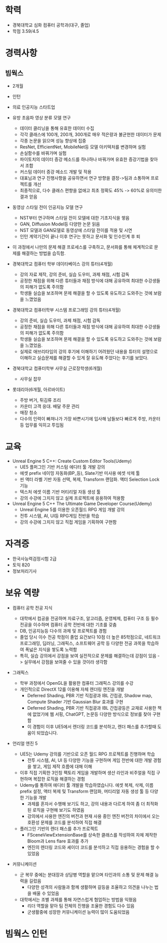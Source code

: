 # 학력
- 경북대학교 심화 컴퓨터 공학과(대구, 졸업)
- 학점 3.59/4.5

# 경력사항
## 빔웍스
- 2개월
- 인턴
- 의료 인공지능 스타트업
- 유방 초음파 영상 분류 모델 연구
	- 데이터 클리닝을 통해 유효한 데이터 수집
	- 각각 클래스에 100개, 200개, 300개로 매우 적은량과 불균현한 데이터가 문제
	- 각종 논문을 읽으며 성능 향상에 집중
	- ResNet, EfficientNet, MobileNet등 모델 아키텍처를 변경하며 실험
	- 손실함수를 바꿔가며 실험
	- 파이토치의 데이터 증강 메소드를 하나하나 바꿔가며 유효한 증강기법을 찾아서 조합
	- 커스텀 데이터 증강 메소드 개발 및 적용
	- 대표님과 연구 진행사항을 공유하면서 연구 방향을 결정->팀과 소통하며 프로젝트를 개선
	- 최종적으로, 다수 클래스 편향을 없애고 최초 정확도 45% -> 60%로 유의미한 결과 얻음
-  동영상 스타일 전이 인공지능 모델 연구
	- NST부터 연구하며 스타일 전이 모델에 대한 기초지식을 쌓음
	- GAN, Diffusion Model등 다양한 논문 읽음
	- NST 모델과 GAN모델로 동영상에 스타일 전이를 적용 및 시연
	- 인턴 계약기간이 끝나 이후 연구는 못하고 문서화 및 인수인계 후 퇴
- 이 과정에서 나만의 문제 해결 프로세스를 구축하고, 문서화를 통해 체계적으로 문제를 해결하는 방법을 습득함.

- 경북대학교 컴퓨터 학부 데이타베이스 강의 튜터(4개월)
	- 강의 자료 제작, 강의 준비, 실습 도우미, 과제 채점, 시험 감독
	- 공정한 채점을 위해 다른 튜터들과 채점 방식에 대해 공유하여 최대한 수강생들의 피해가 없도록 주의함
	- 학생들 실습을 보조하며 문제 해결을 할 수 있도록 유도하고 도와주는 것에 보람을 느꼈었음
- 경북대학교 컴퓨터학부 시스템 프로그래밍 강의 튜터(4개월)
	- 강의 준비, 실습 도우미, 과제 채점, 시험 감독
	- 공정한 채점을 위해 다른 튜터들과 채점 방식에 대해 공유하여 최대한 수강생들의 피해가 없도록 주의함
	- 학생들 실습을 보조하며 문제 해결을 할 수 있도록 유도하고 도와주는 것에 보람을 느꼈었음. 
	- 실제로 애브리타임의 강의 후기에 이해하기 어려웠던 내용을 튜터의 설명으로 이해하고 실습문제를 해결할 수 있게 잘 유도해 주었다는 후기를 보았다.
- 경북대학교 컴퓨터학부 사무실 근로장학생(6개월)
	- 사무실 잡무
- 롯데리아(6개월, 아르바이트)
	- 주방 버거, 튀김류 조리  
	- 카운터 고객 응대. 배달 주문 관리  
	- 매장 청소
	- 다수의 인력이 빠져나가 가장 바쁜시기에 입사해 남들보다 빠르게 주방, 카운터등 업무를 익히고 투입됨

# 교육
- Unreal Engine 5 C++: Create Custom Editor Tools(Udemy)
	- UE5 플퍼그인 기반 커스텀 에디터 툴 개발 강의  
	- 에셋 prefix 네이밍 자동화(BP_등), Slate기반 미사용 에셋 삭제 툴  
	- 씬 액터 라벨 기반 자동 선택, 복제, Transform 랜덤화. 액터 Selection Lock 기능  
	- 텍스처 에셋 이름 기반 머티리얼 자동 생성 툴
	- 강의 수강에 그치지 않고 실제 프로젝트에 응용하여 적용함
- Unreal Engine 5 C++ The Ultimate Game Developer Course(Udemy)
	- Unreal Engine 5를 이용한 오픈월드 RPG 게임 개발 강의  
	- 전투 시스템, AI, UI등 RPG게임 전반을 학습
	- 강의 수강에 그치지 않고 직접 게임을 기획하여 구현함

# 자격증
- 한국사능력검정시험 2급
- 토익 820
- 정보처리기사


# 보유 역량
- 컴퓨터 공학 전공 지식  
	- 대학에서 컴공을 전공하며 자료구조, 알고리즘, 운영체제, 컴퓨터 구조 등 필수 전공을 이수하며 컴퓨터 공학 전반에 대한 기초를 갖춤
	- DB, 인공지능등 다수의 과제 및 프로젝트를 경험
	- 졸업 당시 이수 전공 학점이 졸업 요건보다 10점 더 높은 85학점으로, 네트워크 프로그래밍, 딥러닝, 그래픽스, 소프트웨어 공학 등 다양한 전공 과목을 학습하여 폭넓은 지식을 쌓도록 노력함
	- 특히, 실습 강의에서 강점을 보여 실전적으로 문제를 해결하는데 강점이 있음 -> 실무에서 강점을 보여줄 수 있을 것이라 생각함

- 그래픽스  
	- 학부 과정에서 OpenGL을 활용한 컴퓨터 그래픽스 강의를 수강
	- 개인적으로 DirectX 12를 이용해 자체 렌더링 엔진을 개발
		- Deferred Shading, PBR 기반 직접광과 IBL 간접광, Shadow map, Compute Shader 기반 Gaussian Blur 효과를 구현
		- Deferred Shading, PBR 기반 직접광과 IBL 간접광등은 교재로 사용한 책에 없었기에 웹 서핑, ChatGPT, 논문등 다양한 방식으로 정보를 찾아 구현함
		- 이 경험이 이후 UE5에서 렌더링 코드를 분석하고, 렌더 패스를 추가할때 도움이 되었습니다. 

- 언리얼 엔진 5  
	- UE5는 Udemy 강의를 기반으로 오픈 월드 RPG 프로젝트를 진행하며 학습
		- 전투 시스템, AI, UI 등 다양한 기능을 구현하며 게임 전반에 대한 개발 경험을 쌓고, 게임 제작 흐름에 대해 이해
	- 이후 직접 기획한 3인칭 팩토리 게임을 개발하며 생산 라인과 비주얼을 직접 구현하며 복잡한 로직을 해결하는 경험
	- Udemy를 통하여 에디터 툴 개발을 학습하였습니다. 에셋 복제, 삭제, 이름 prefix 설정, 액터 복제 및 Transform 랜덤화, 머티리얼 자동 생성 툴 등 다양한 기능을 개발
		- 과제를 혼자서 수행해 보기도 하고, 강의 내용과 다르게 하여 좀 더 최적화된 로직을 구현해 보기도 하였음
		- 강의에서 사용한 엔진의 버전과 현재 사용 중인 엔진 버전의 차이에서 오는 호환성 문제를 코드를 분석하여 직접 해결
	- 플러그인 기반의 렌더 패스를 추가 프로젝트
		- FSceneViewExtensionBase를 상속한 클래스를 작성하여 자체 제작한 Bloom과 Lens flare 효과를 추가
		- 엔진의 렌더링 코드와 셰이더 코드를 분석하고 직접 응용하는 경험을 할 수 있었음

- 커뮤니케이션  
	- 군 복무 중에는 분대장과 상담병 역할을 맡으며 타인과의 소통 및 문제 해결 능력을 길렀음
		- 다양한 성격의 사람들과 함께 생활하며 갈등을 조율하고 의견을 나누는 법을 배울 수 있었음
	- 대학에서는 조별 과제를 통해 자연스럽게 협업하는 방법을 익혔음
		- 리더 역할을 맡아 팀 전체의 진행을 조율한 경험도 다수 있음
		- 군생활중에 성장한 커뮤니케이션 능력이 많이 도움되었음


# 빔웍스 인턴